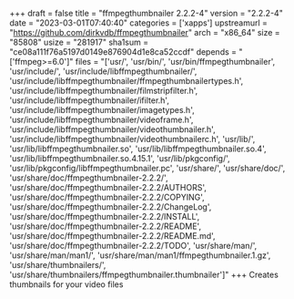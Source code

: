 +++
draft = false
title = "ffmpegthumbnailer 2.2.2-4"
version = "2.2.2-4"
date = "2023-03-01T07:40:40"
categories = ['xapps']
upstreamurl = "https://github.com/dirkvdb/ffmpegthumbnailer"
arch = "x86_64"
size = "85808"
usize = "281917"
sha1sum = "ce08a111f76a5197d0149e876904d1e8ca52ccdf"
depends = "['ffmpeg>=6.0']"
files = "['usr/', 'usr/bin/', 'usr/bin/ffmpegthumbnailer', 'usr/include/', 'usr/include/libffmpegthumbnailer/', 'usr/include/libffmpegthumbnailer/ffmpegthumbnailertypes.h', 'usr/include/libffmpegthumbnailer/filmstripfilter.h', 'usr/include/libffmpegthumbnailer/ifilter.h', 'usr/include/libffmpegthumbnailer/imagetypes.h', 'usr/include/libffmpegthumbnailer/videoframe.h', 'usr/include/libffmpegthumbnailer/videothumbnailer.h', 'usr/include/libffmpegthumbnailer/videothumbnailerc.h', 'usr/lib/', 'usr/lib/libffmpegthumbnailer.so', 'usr/lib/libffmpegthumbnailer.so.4', 'usr/lib/libffmpegthumbnailer.so.4.15.1', 'usr/lib/pkgconfig/', 'usr/lib/pkgconfig/libffmpegthumbnailer.pc', 'usr/share/', 'usr/share/doc/', 'usr/share/doc/ffmpegthumbnailer-2.2.2/', 'usr/share/doc/ffmpegthumbnailer-2.2.2/AUTHORS', 'usr/share/doc/ffmpegthumbnailer-2.2.2/COPYING', 'usr/share/doc/ffmpegthumbnailer-2.2.2/ChangeLog', 'usr/share/doc/ffmpegthumbnailer-2.2.2/INSTALL', 'usr/share/doc/ffmpegthumbnailer-2.2.2/README', 'usr/share/doc/ffmpegthumbnailer-2.2.2/README.md', 'usr/share/doc/ffmpegthumbnailer-2.2.2/TODO', 'usr/share/man/', 'usr/share/man/man1/', 'usr/share/man/man1/ffmpegthumbnailer.1.gz', 'usr/share/thumbnailers/', 'usr/share/thumbnailers/ffmpegthumbnailer.thumbnailer']"
+++
Creates thumbnails for your video files